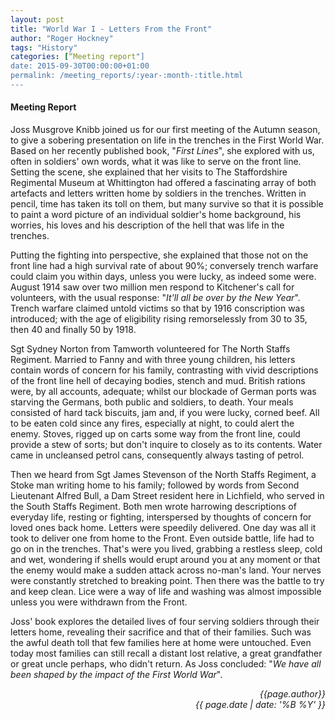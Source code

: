 ```yaml
---
layout: post
title: "World War I - Letters From the Front"
author: "Roger Hockney"
tags: "History"
categories: [“Meeting report"]
date: 2015-09-30T00:00:00+01:00
permalink: /meeting_reports/:year-:month-:title.html
---
```


#### Meeting Report ####

Joss Musgrove Knibb joined us for our first meeting of the Autumn season, to give a sobering presentation on life in the trenches in the First World War. Based on her recently published book, "*First Lines*", she explored with us, often in soldiers' own words, what it was like to serve on the front line. Setting the scene, she explained that her visits to The Staffordshire Regimental Museum at Whittington had offered a fascinating array of both artefacts and letters written home by soldiers in the trenches. Written in pencil, time has taken its toll on them, but many survive so that it is possible to paint a word picture of an individual soldier's home background, his worries, his loves and his description of the hell that was life in the trenches. 

Putting the fighting into perspective, she explained that those not on the front line had a high survival rate of about 90%; conversely trench warfare could claim you within days, unless you were lucky, as indeed some were. August 1914 saw over two million men respond to Kitchener's call for volunteers, with the usual response: "*It'll all be over by the New Year*". Trench warfare claimed untold victims so that by 1916 conscription was introduced; with the age of eligibility rising remorselessly from 30 to 35, then 40 and finally 50 by 1918. 

Sgt Sydney Norton from Tamworth volunteered for The North Staffs Regiment. Married to Fanny and with three young children, his letters contain words of concern for his family, contrasting with vivid descriptions of the front line hell of decaying bodies, stench and mud. British rations were, by all accounts, adequate; whilst our blockade of German ports was starving the Germans, both public and soldiers, to death. Your meals consisted of hard tack biscuits, jam and, if you were lucky, corned beef. All to be eaten cold since any fires, especially at night, to could alert the enemy. Stoves, rigged up on carts some way from the front line, could provide a stew of sorts; but don't inquire to closely as to its contents. Water came in uncleansed petrol cans, consequently always tasting of petrol. 

Then we heard from Sgt James Stevenson of the North Staffs Regiment, a Stoke man writing home to his family; followed by words from Second Lieutenant Alfred Bull, a Dam Street resident here in Lichfield, who served in the South Staffs Regiment. Both men wrote harrowing descriptions of everyday life, resting or fighting, interspersed by thoughts of concern for loved ones back home. Letters were speedily delivered. One day was all it took to deliver one from home to the Front. Even outside battle, life had to go on in the trenches. That's were you lived, grabbing a restless sleep, cold and wet, wondering if shells would erupt around you at any moment or that the enemy would make a sudden attack across no-man's land. Your nerves were constantly stretched to breaking point. Then there was the battle to try and keep clean. Lice were a way of life and washing was almost impossible unless you were withdrawn from the Front. 

Joss' book explores the detailed lives of four serving soldiers through their letters home, revealing their sacrifice and that of their families. Such was the awful death toll that few families here at home were untouched. Even today most families can still recall a distant lost relative, a great grandfather or great uncle perhaps, who didn't return. As Joss concluded: "*We have all been shaped by the impact of the First World War*".

<p align="right"><i> {{page.author}} <br> {{ page.date | date: '%B %Y' }} </i></p>
